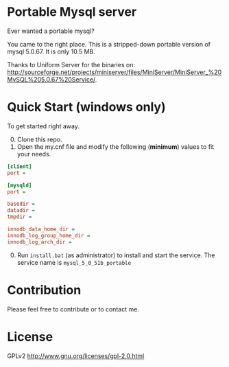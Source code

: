 Portable Mysql server
=============================

Ever wanted a portable mysql?

You came to the right place. This is a stripped-down portable version of mysql 5.0.67. It is only 10.5 MB.

Thanks to Uniform Server for the binaries on: http://sourceforge.net/projects/miniserver/files/MiniServer/MiniServer_%20MySQL%205.0.67%20Service/.

# Quick Start (windows only)

To get started right away.

0. Clone this repo.
0. Open the my.cnf file and modify the following (**minimum**) values to fit your needs.
  ```ini
  [client]
  port =
  
  [mysqld]
  port =
  
  basedir =
  datadir =
  tmpdir =
  
  innodb_data_home_dir =
  innodb_log_group_home_dir =
  innodb_log_arch_dir =
  
  ```
0. Run `install.bat` (as administrator) to install and start the service. The service name is `mysql_5_0_51b_portable`


# Contribution

Please feel free to contribute or to contact me.


# License

GPLv2 http://www.gnu.org/licenses/gpl-2.0.html
